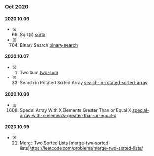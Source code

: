 ### **Oct 2020**

#### 2020.10.06
  - [x] 69. Sqrt(x) [sqrtx](https://leetcode.com/problems/sqrtx/)
  - [x] 704. Binary Search [binary-search](https://leetcode.com/problems/binary-search/)

#### 2020.10.07
  - [x] 1. Two Sum [two-sum](https://leetcode.com/problems/two-sum/)
  - [x] 33. Search in Rotated Sorted Array [search-in-rotated-sorted-array](https://leetcode.com/problems/search-in-rotated-sorted-array/)

#### 2020.10.08
  - [x] 1608. Special Array With X Elements Greater Than or Equal X [special-array-with-x-elements-greater-than-or-equal-x](https://leetcode.com/problems/special-array-with-x-elements-greater-than-or-equal-x/)

#### 2020.10.09
  - [x] 21. Merge Two Sorted Lists [merge-two-sorted-lists]<https://leetcode.com/problems/merge-two-sorted-lists/>
